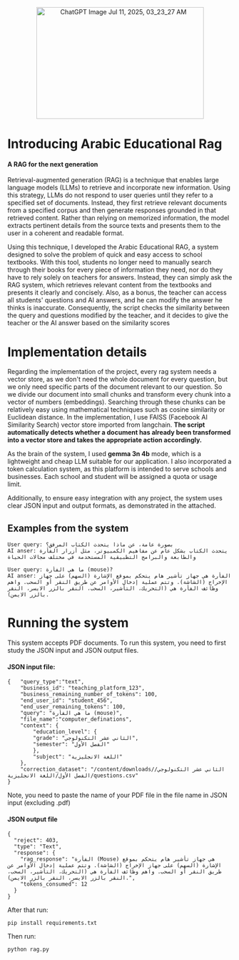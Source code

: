 <p align="center">
  <img width="375" height="250" alt="ChatGPT Image Jul 11, 2025, 03_23_27 AM" src="https://github.com/user-attachments/assets/a6c65a7b-3afc-4c25-93f5-81cd2651b76a" />
</p>

<h1>Introducing Arabic Educational Rag</h1>
<h4>A RAG for the next generation</h4>
<p>Retrieval-augmented generation (RAG) is a technique that enables large language models (LLMs) to retrieve and incorporate new information. Using this strategy, LLMs do not respond to user queries until they refer to a specified set of documents.
  Instead, they first retrieve relevant documents from a specified corpus and then generate responses grounded in that retrieved content.
  Rather than relying on memorized information, the model extracts pertinent details from the source texts and presents them to the user in a coherent and readable format.</p>

<p>Using this technique, I developed the Arabic Educational RAG, a system designed to solve the problem of quick and easy access to school textbooks.
  With this tool, students no longer need to manually search through their books for every piece of information they need, nor do they have to rely solely on teachers for answers.
  Instead, they can simply ask the RAG system, which retrieves relevant content from the textbooks and presents it clearly and concisely. 
  Also, as a bonus, the teacher can access all students' questions and AI answers, and he can modify the answer he thinks is inaccurate.
  Consequently, the script checks the similarity between the query and questions modified by the teacher, and it decides to give the teacher or the AI answer based on the similarity scores</p>

<h1>Implementation details</h1>
<p>Regarding the implementation of the project, every rag system needs a vector store, as we don't need the whole document for every question, but we only need specific parts of the document relevant to our question.
  So we divide our document into small chunks and transform every chunk into a vector of numbers (embeddings). Searching through these chunks can be relatively easy using mathematical techniques such as cosine similarity or Euclidean distance. 
  In the implementation, I use FAISS (Facebook AI Similarity Search) vector store imported from langchain. <b>The script automatically detects whether a document has already been transformed into a vector store and takes the appropriate action accordingly.</b></p>
<p>As the brain of the system, I used <b>gemma 3n 4b</b> mode, which is a lightweight and cheap LLM suitable for our application. I also incorporated a token calculation system, as this platform is intended to serve schools and businesses. Each school and student will be assigned a quota or usage limit.</p>
<p>Additionally, to ensure easy integration with any project, the system uses clear JSON input and output formats, as demonstrated in the attached.</p>
<h2>Examples from the system</h2>

```
User query: بصورة عامة، عن ماذا يتحدث الكتاب المرفق؟
AI anser: يتحدث الكتاب بشكل عام عن مفاهيم الكمبيوتر، مثل أزرار الفأرة والطابعة والبرامج التطبيقية المستخدمة في مختلف مجالات الحياة
```
```
User query: ما هي الفأرة (mouse)?
AI anser: الفأرة هي جهاز تأشير هام يتحكم بموقع الإشارة (السهم) على جهاز الإخراج (الشاشة). وتتم عملية إدخال الأوامر عن طريق النقر أو السحب. واهم وظائف الفأرة هي (التحريك، التأشير، السحب، النقر بالزر الايسر، النقر بالزر الايمن).
```

<h1>Running the system</h1>
<p> This system accepts PDF documents. To run this system, you need to first study the JSON input and JSON output files. </p>

<h4>JSON input file:</h4>

```
{   "query_type":"text",
    "business_id": "teaching_platform_123",
    "business_remaining_number_of_tokens": 100,
    "end_user_id": "student_456",
    "end_user_remaining_tokens": 100,
    "query": "ما هي الفأرة (mouse)",
    "file_name":"computer_definations",
    "context": {
        "education_level": {
        "grade": "الثاني عشر التكنولوجي",
        "semester": "الفصل الأول"
        },
        "subject": "اللغة الانجليزية"
    },
    "correction_dataset": "/content/downloads/الثاني عشر التكنولوجي/الفصل الأول/اللغة الانجليزية/questions.csv"
}
```

<p>Note, you need to paste the name of your PDF file in the file name in JSON input (excluding .pdf)</p>
<h4>JSON output file</h4>

```
{
  "reject": 403,
  "type": "Text",
  "response": {
    "rag_response": "الفأرة (Mouse) هي جهاز تأشير هام يتحكم بموقع الإشارة (السهم) على جهاز الإخراج (الشاشة). وتتم عملية إدخال الأوامر عن طريق النقر أو السحب. واهم وظائف الفأرة هي (التحريك، التأشير، السحب، النقر بالزر الايسر، النقر بالزر الايمن).",
    "tokens_consumed": 12
  }
}
```

<p>After that run:</p>

```
pip install requirements.txt
```

<p>Then run:</p>

```
python rag.py
```
